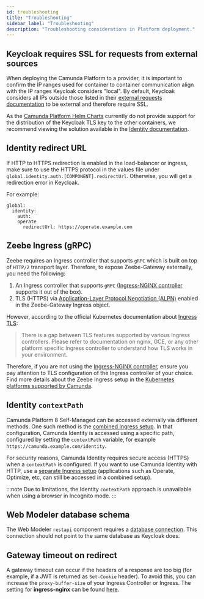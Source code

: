```yaml
---
id: troubleshooting
title: "Troubleshooting"
sidebar_label: "Troubleshooting"
description: "Troubleshooting considerations in Platform deployment."
---
```


## Keycloak requires SSL for requests from external sources

When deploying the Camunda Platform to a provider, it is important to confirm the IP ranges used
for container to container communication align with the IP ranges Keycloak considers "local". By default, Keycloak considers all IPs outside those listed in their
[external requests documentation](https://www.keycloak.org/docs/latest/server_admin/#_ssl_modes)
to be external and therefore require SSL.

As the [Camunda Platform Helm Charts](https://github.com/camunda/camunda-platform-helm) currently do
not provide support for the distribution of the Keycloak TLS key to the other containers, we recommend viewing the solution available in the
[Identity documentation](/docs/self-managed/identity/troubleshooting/common-problems#solution-2-identity-making-requests-from-an-external-ip-address).

## Identity redirect URL

If HTTP to HTTPS redirection is enabled in the load-balancer or ingress, make sure to use the HTTPS
protocol in the values file under `global.identity.auth.[COMPONENT].redirectUrl`.
Otherwise, you will get a redirection error in Keycloak.

For example:

```
global:
  identity:
    auth:
    operate
      redirectUrl: https://operate.example.com
```

## Zeebe Ingress (gRPC)

Zeebe requires an Ingress controller that supports `gRPC` which is built on top of `HTTP/2` transport layer. Therefore, to expose Zeebe-Gateway externally, you need the following:

1. An Ingress controller that supports `gRPC` ([Ingress-NGINX controller](https://github.com/kubernetes/ingress-nginx) supports it out of the box).
2. TLS (HTTPS) via [Application-Layer Protocol Negotiation (ALPN)](https://www.rfc-editor.org/rfc/rfc7301.html) enabled in the Zeebe-Gateway Ingress object.

However, according to the official Kubernetes documentation about [Ingress TLS](https://kubernetes.io/docs/concepts/services-networking/ingress/#tls):

> There is a gap between TLS features supported by various Ingress controllers. Please refer to documentation on nginx, GCE, or any other platform specific Ingress controller to understand how TLS works in your environment.

Therefore, if you are not using the [Ingress-NGINX controller](https://github.com/kubernetes/ingress-nginx), ensure you pay attention to TLS configuration of the Ingress controller of your choice. Find more details about the Zeebe Ingress setup in the [Kubernetes platforms supported by Camunda](./helm-kubernetes/platforms/platforms.md).

## Identity `contextPath`

Camunda Platform 8 Self-Managed can be accessed externally via different methods. One such method is the [combined Ingress setup](./helm-kubernetes/guides/ingress-setup.md#combined-ingress-setup). In that configuration, Camunda Identity is accessed using a specific path, configured by setting the `contextPath` variable, for example `https://camunda.example.com/identity`.

For security reasons, Camunda Identity requires secure access (HTTPS) when a `contextPath` is configured. If you want to use Camunda Identity with HTTP, use a [separate Ingress setup](./helm-kubernetes/guides/ingress-setup.md#separated-ingress-setup) (applications such as Operate, Optimize, etc, can still be accessed in a combined setup).

:::note
Due to limitations, the Identity `contextPath` approach is unavailable when using a browser in Incognito mode.
:::

## Web Modeler database schema

The Web Modeler `restapi` component requires a [database connection](../../modeler/web-modeler/configuration#database). This connection should not point to the same database as Keycloak does.

## Gateway timeout on redirect

A gateway timeout can occur if the headers of a response are too big (for example, if a JWT is returned as `Set-Cookie` header). To avoid this, you can increase the `proxy-buffer-size` of your Ingress Controller or Ingress. The setting for **ingress-nginx** can be found [here](https://github.com/kubernetes/ingress-nginx/blob/main/docs/user-guide/nginx-configuration/annotations.md#proxy-buffer-size).
